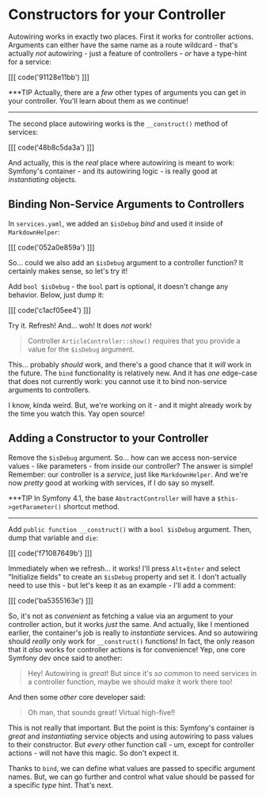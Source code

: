 # Constructors for your Controller

Autowiring works in exactly two places. First it works for controller actions.
Arguments can either have the same name as a route wildcard - that's actually *not*
autowiring - just a feature of controllers - *or* have a type-hint for a service:

[[[ code('91128e11bb') ]]]

***TIP
Actually, there are a *few* other types of arguments you can get in your controller.
You'll learn about them as we continue!
***

The second place autowiring works is the `__construct()` method of services:

[[[ code('48b8c5da3a') ]]]

And actually, this is the *real* place where autowiring is meant to work: Symfony's
container - and its autowiring logic - is really good at *instantiating* objects.

## Binding Non-Service Arguments to Controllers

In `services.yaml`, we added an `$isDebug` *bind* and used it inside of `MarkdownHelper`:

[[[ code('052a0e859a') ]]]

So... could we also add an `$isDebug` argument to a controller function? It certainly
makes sense, so let's try it!

Add `bool $isDebug` - the `bool` part is optional, it doesn't change any behavior.
Below, just dump it:

[[[ code('c1acf05ee4') ]]]

Try it. Refresh! And... woh! It does *not* work!

> Controller `ArticleController::show()` requires that you provide a value for
> the `$isDebug` argument.

This... probably *should* work, and there's a good chance that it *will* work in
the future. The `bind` functionality is relatively new. And it has *one* edge-case
that does not currently work: you cannot use it to bind non-service arguments
to controllers.

I know, kinda weird. But, we're working on it - and it might already work by the
time you watch this. Yay open source!

## Adding a Constructor to your Controller

Remove the `$isDebug` argument. So... how can we access non-service values - like
parameters - from inside our controller? The answer is simple! Remember: our
controller is a *service*, just like `MarkdownHelper`. And we're now *pretty* good
at working with services, if I do say so myself.

***TIP
In Symfony 4.1, the base `AbstractController` will have a `$this->getParameter()`
shortcut method.
***

Add `public function __construct()` with a `bool $isDebug` argument. Then, dump
that variable and `die`:

[[[ code('f71087649b') ]]]

Immediately when we refresh... it works! I'll press `Alt`+`Enter` and select
"Initialize fields" to create an `$isDebug` property and set it. I don't actually
need to use this - but let's keep it as an example - I'll add a comment:

[[[ code('ba5355163e') ]]]

So, it's not as *convenient* as fetching a value via an argument to your controller
action, but it works *just* the same. And actually, like I mentioned earlier, the
container's job is really to *instantiate* services. And so autowiring should *really*
only work for `__construct()` functions! In fact, the only reason that it *also*
works for controller actions is for convenience! Yep, one core Symfony dev once said to
another:

> Hey! Autowiring is _great_! But since it's *so* common to need services in a controller
> function, maybe we should make it work there too!

And then some *other* core developer said:

> Oh man, that sounds great! Virtual high-five!!

This is not really that important. But the point is this: Symfony's container is *great*
and *instantiating* service objects and using autowiring to pass values to their
constructor. But *every* other function call - um, except for controller actions -
will not have this magic. So don't expect it.

Thanks to `bind`, we can define what values are passed to specific argument names.
But, we can go further and control what value should be passed for a specific *type*
hint. That's next.
